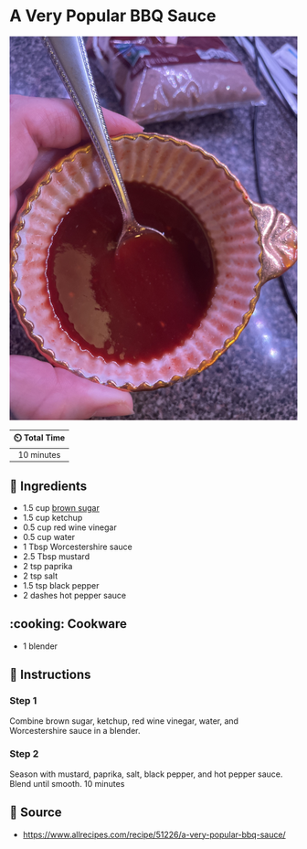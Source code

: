 # A Very Popular BBQ Sauce

![A Very Popular BBQ Sauce](../assets/images/a-very-popular-bbq-sauce.jpg)

| :timer_clock: Total Time |
|:-----------------------: |
| 10 minutes |

## :salt: Ingredients

- 1.5 cup [brown sugar][1]
- 1.5 cup ketchup
- 0.5 cup red wine vinegar
- 0.5 cup water
- 1 Tbsp Worcestershire sauce
- 2.5 Tbsp mustard
- 2 tsp paprika
- 2 tsp salt
- 1.5 tsp black pepper
- 2 dashes hot pepper sauce

## :cooking: Cookware

- 1 blender

## :pencil: Instructions

### Step 1

Combine brown sugar, ketchup, red wine vinegar, water, and Worcestershire sauce in a blender.

### Step 2

Season with mustard, paprika, salt, black pepper, and hot pepper sauce. Blend until smooth. 10 minutes

## :link: Source

- <https://www.allrecipes.com/recipe/51226/a-very-popular-bbq-sauce/>

[1]: <../ingredients/brown-sugar.md>
